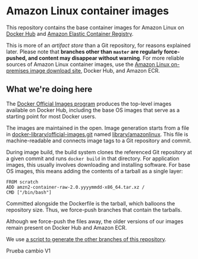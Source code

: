 # Amazon Linux container images

This repository contains the base container images for Amazon Linux on [Docker Hub](https://hub.docker.com/_/amazonlinux/) and [Amazon Elastic Container Registry](https://docs.aws.amazon.com/AmazonECR/latest/userguide/amazon_linux_container_image.html).

This is more of an *artifact store* than a Git repository, for reasons explained later. Please note that **branches other than `master` are regularly force-pushed, and content may disappear without warning**. For more reliable sources of Amazon Linux container images, use the [Amazon Linux on-premises image download site](https://cdn.amazonlinux.com/os-images/latest/), Docker Hub, and Amazon ECR.

## What we're doing here

The [Docker Official Images program](https://docs.docker.com/docker-hub/official_images/) produces the top-level images available on Docker Hub, including the base OS images that serve as a starting point for most Docker users.

The images are maintained in the open. Image generation starts from a file in [docker-library/official-images.git](https://github.com/docker-library/official-images) named [library/amazonlinux](https://github.com/docker-library/official-images/blob/master/library/amazonlinux). This file is machine-readable and connects image tags to a Git repository and commit.

During image build, the build system clones the referenced Git repository at a given commit and runs `docker build` in that directory. For application images, this usually involves downloading and installing software. For base OS images, this means adding the contents of a tarball as a single layer:

```
FROM scratch
ADD amzn2-container-raw-2.0.yyyymmdd-x86_64.tar.xz /
CMD ["/bin/bash"]
```

Committed alongside the Dockerfile is the tarball, which balloons the repository size. Thus, we force-push branches that contain the tarballs.

Although we force-push the files away, the older versions of our images remain present on Docker Hub and Amazon ECR.

We use [a script to generate the other branches of this repository](update-script/update.sh).

Prueba cambio V1
